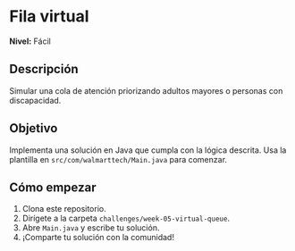# Fila virtual

**Nivel:** Fácil

## Descripción
Simular una cola de atención priorizando adultos mayores o personas con discapacidad.

## Objetivo
Implementa una solución en Java que cumpla con la lógica descrita. Usa la plantilla en `src/com/walmarttech/Main.java` para comenzar.

## Cómo empezar
1. Clona este repositorio.
2. Dirígete a la carpeta `challenges/week-05-virtual-queue`.
3. Abre `Main.java` y escribe tu solución.
4. ¡Comparte tu solución con la comunidad!
